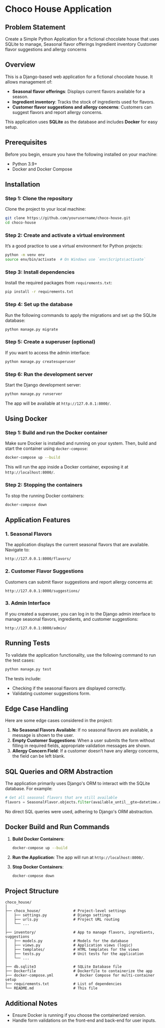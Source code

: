 # Choco House Application

## Problem Statement
Create a Simple Python Application for a fictional chocolate house that uses SQLite to manage,
Seasonal flavor offerings 
Ingredient inventory
Customer flavor suggestions and allergy concerns

## Overview
This is a Django-based web application for a fictional chocolate house. It allows management of:
- **Seasonal flavor offerings**: Displays current flavors available for a season.
- **Ingredient inventory**: Tracks the stock of ingredients used for flavors.
- **Customer flavor suggestions and allergy concerns**: Customers can suggest flavors and report allergy concerns.

This application uses **SQLite** as the database and includes **Docker** for easy setup.

## Prerequisites
Before you begin, ensure you have the following installed on your machine:
- Python 3.9+
- Docker and Docker Compose

## Installation

### Step 1: Clone the repository
Clone the project to your local machine:
```bash
git clone https://github.com/yourusername/choco-house.git
cd choco-house
```

### Step 2: Create and activate a virtual environment
It’s a good practice to use a virtual environment for Python projects:
```bash
python -m venv env
source env/bin/activate  # On Windows use `env\Scripts\activate`
```

### Step 3: Install dependencies
Install the required packages from `requirements.txt`:
```bash
pip install -r requirements.txt
```

### Step 4: Set up the database
Run the following commands to apply the migrations and set up the SQLite database:
```bash
python manage.py migrate
```

### Step 5: Create a superuser (optional)
If you want to access the admin interface:
```bash
python manage.py createsuperuser
```

### Step 6: Run the development server
Start the Django development server:
```bash
python manage.py runserver
```

The app will be available at `http://127.0.0.1:8000/`.

## Using Docker

### Step 1: Build and run the Docker container
Make sure Docker is installed and running on your system. Then, build and start the container using `docker-compose`:
```bash
docker-compose up --build
```

This will run the app inside a Docker container, exposing it at `http://localhost:8000/`.

### Step 2: Stopping the containers
To stop the running Docker containers:
```bash
docker-compose down
```

## Application Features

### 1. Seasonal Flavors
The application displays the current seasonal flavors that are available. Navigate to:
```
http://127.0.0.1:8000/flavors/
```

### 2. Customer Flavor Suggestions
Customers can submit flavor suggestions and report allergy concerns at:
```
http://127.0.0.1:8000/suggestions/
```

### 3. Admin Interface
If you created a superuser, you can log in to the Django admin interface to manage seasonal flavors, ingredients, and customer suggestions:
```
http://127.0.0.1:8000/admin/
```

## Running Tests
To validate the application functionality, use the following command to run the test cases:
```bash
python manage.py test
```

The tests include:
- Checking if the seasonal flavors are displayed correctly.
- Validating customer suggestions form.

## Edge Case Handling
Here are some edge cases considered in the project:
1. **No Seasonal Flavors Available**: If no seasonal flavors are available, a message is shown to the user.
2. **Empty Customer Suggestions**: When a user submits the form without filling in required fields, appropriate validation messages are shown.
3. **Allergy Concern Field**: If a customer doesn’t have any allergy concerns, the field can be left blank.

## SQL Queries and ORM Abstraction
The application primarily uses Django's ORM to interact with the SQLite database. For example:
```python
# Get all seasonal flavors that are still available
flavors = SeasonalFlavor.objects.filter(available_until__gte=datetime.date.today())
```

No direct SQL queries were used, adhering to Django's ORM abstraction.

## Docker Build and Run Commands
1. **Build Docker Containers**:
   ```bash
   docker-compose up --build
   ```
2. **Run the Application**:
   The app will run at `http://localhost:8000/`.

3. **Stop Docker Containers**:
   ```bash
   docker-compose down
   ```

## Project Structure
```
choco_house/
│
├── choco_house/               # Project-level settings
│   ├── settings.py            # Django settings
│   ├── urls.py                # Project URL routing
│   └── ...
│
├── inventory/                 # App to manage flavors, ingredients, suggestions
│   ├── models.py              # Models for the database
│   ├── views.py               # Application views (logic)
│   ├── templates/             # HTML templates for the views
│   ├── tests.py               # Unit tests for the application
│   └── ...
│
├── db.sqlite3                 # SQLite Database file
├── Dockerfile                 # Dockerfile to containerize the app
├── docker-compose.yml          # Docker Compose for multi-container setup
├── requirements.txt           # List of dependencies
└── README.md                  # This file
```

## Additional Notes
- Ensure Docker is running if you choose the containerized version.
- Handle form validations on the front-end and back-end for user inputs.
